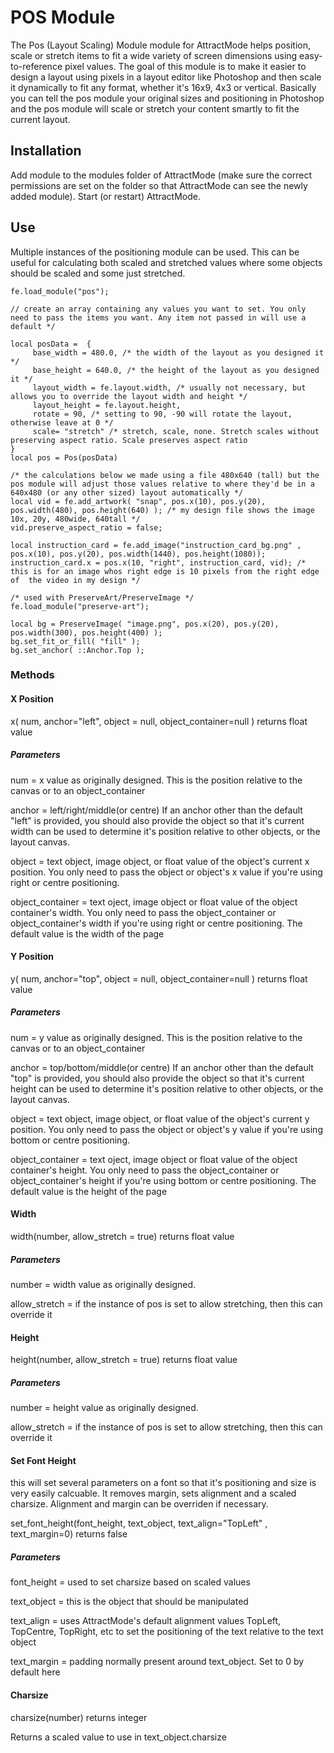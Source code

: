 # POS Module

The Pos (Layout Scaling) Module module for AttractMode helps position, scale or stretch items to fit a wide variety of screen dimensions using easy-to-reference pixel values. The goal of this module is to make it easier to design a layout using pixels in a layout editor like Photoshop and then scale it dynamically to fit any format, whether it's 16x9, 4x3 or vertical. Basically you can tell the pos module your original sizes and positioning in Photoshop and the pos module will scale or stretch your content smartly to fit the current layout. 

## Installation

Add module to the modules folder of AttractMode (make sure the correct permissions are set on the folder so that AttractMode can see the newly added module). Start (or restart) AttractMode.

## Use

Multiple instances of the positioning module can be used. This can be useful for calculating both scaled and stretched values where some objects should be scaled and some just stretched. 

    fe.load_module("pos"); 

    // create an array containing any values you want to set. You only need to pass the items you want. Any item not passed in will use a default */ 

    local posData =  {
         base_width = 480.0, /* the width of the layout as you designed it */ 
         base_height = 640.0, /* the height of the layout as you designed it */ 
         layout_width = fe.layout.width, /* usually not necessary, but allows you to override the layout width and height */ 
         layout_height = fe.layout.height, 
         rotate = 90, /* setting to 90, -90 will rotate the layout, otherwise leave at 0 */  
         scale= "stretch" /* stretch, scale, none. Stretch scales without preserving aspect ratio. Scale preserves aspect ratio 
    }
    local pos = Pos(posData)

    /* the calculations below we made using a file 480x640 (tall) but the pos module will adjust those values relative to where they'd be in a 640x480 (or any other sized) layout automatically */ 
    local vid = fe.add_artwork( "snap", pos.x(10), pos.y(20), pos.width(480), pos.height(640) ); /* my design file shows the image 10x, 20y, 480wide, 640tall */	
    vid.preserve_aspect_ratio = false;

    local instruction_card = fe.add_image("instruction_card_bg.png" , pos.x(10), pos.y(20), pos.width(1440), pos.height(1080));
    instruction_card.x = pos.x(10, "right", instruction_card, vid); /* this is for an image whos right edge is 10 pixels from the right edge of  the video in my design */ 
  
    /* used with PreserveArt/PreserveImage */ 
    fe.load_module("preserve-art"); 

    local bg = PreserveImage( "image.png", pos.x(20), pos.y(20), pos.width(300), pos.height(400) );
    bg.set_fit_or_fill( "fill" );
    bg.set_anchor( ::Anchor.Top );

### Methods

#### X Position
x( num, anchor="left", object = null, object_container=null )
returns float value 

##### Parameters

num = x value as originally designed. This is the position relative to the canvas or to an object_container

anchor = left/right/middle(or centre) If an anchor other than the default "left" is provided, you should also provide the object so that it's current width can be used to determine it's position relative to other objects, or the layout canvas. 

object = text object, image object, or float value of the object's current x position. You only need to pass the object or object's x value if you're using right or centre positioning.

object_container = text oject, image object or float value of the object container's width. You only need to pass the object_container or object_container's width if you're using right or centre positioning. The default value is the width of the page 


#### Y Position 
y( num, anchor="top", object = null, object_container=null )
returns float value

##### Parameters
num = y value as originally designed. This is the position relative to the canvas or to an object_container

anchor = top/bottom/middle(or centre) If an anchor other than the default "top" is provided, you should also provide the object so that it's current height can be used to determine it's position relative to other objects, or the layout canvas. 

object = text object, image object, or float value of the object's current y position. You only need to pass the object or object's y value if you're using bottom or centre positioning.

object_container = text oject, image object or float value of the object container's height. You only need to pass the object_container or object_container's height if you're using bottom or centre positioning. The default value is the height of the page 

#### Width
width(number, allow_stretch = true)
returns float value 

##### Parameters
number = width value as originally designed. 

allow_stretch = if the instance of pos is set to allow stretching, then this can override it

#### Height
height(number, allow_stretch = true)
returns float value 

##### Parameters
number = height value as originally designed. 

allow_stretch = if the instance of pos is set to allow stretching, then this can override it
 
#### Set Font Height
this will set several parameters on a font so that it's positioning and size is very easily calcuable. 
It removes margin, sets alignment and a scaled charsize. Alignment and margin can be overriden if necessary.

set_font_height(font_height, text_object, text_align="TopLeft" , text_margin=0)
returns false

##### Parameters
font_height = used to set charsize based on scaled values

text_object = this is the object that should be manipulated

text_align = uses AttractMode's default alignment values TopLeft, TopCentre, TopRight, etc to set the positioning of the text relative to the text object

text_margin = padding normally present around text_object. Set to 0 by default here

#### Charsize
charsize(number)
returns integer

Returns a scaled value to use in text_object.charsize 